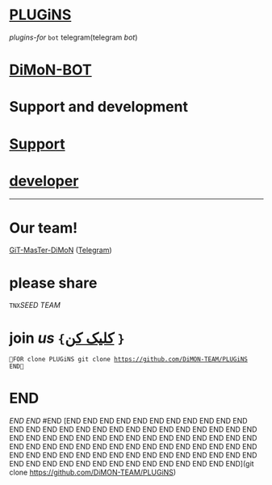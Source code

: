 # [PLUGiNS](https://telegram.me/DiMoN_TM)

*plugins*-_for_ `bot` <html>telegram</html>(<RTL>telegram</RTL> _bot_)
# [DiMoN-BOT](https://telegram.me/DiMoN_TM)
# Support and development
# [Support](https://telegram.me/DiMoN_TM)
# [developer](https://telegram.me/DiMoN_Official)
* * *

# Our team!

[GiT-MasTer-DiMoN](https://github.com/DiMoN-TEAM) ([Telegram](https://telegram.me/DiMoN_Official))
# please share
`TNX`_SEED_ *TEAM*
# join *us* `{`[کلیک کن](https://telegram.me/DiMoN_TM) `}`
<code>🔼FOR clone PLUGiNS
 git clone https://github.com/DiMON-TEAM/PLUGiNS
 END🔽</code>
# END
_END_
*END*
#END
[END
END
END
END
END
END
END
END
END
END
END
END
END
END
END
END
END
END
END
END
END
END
END
END
END
END
END
END 
END
END
END
END
END
END
END
END
END
END
END
END
END
END
END
END
END
END 
END
END
END
END
END
END
END
END
END
END
END
END
END
END
END
END
END
END
END
END
END 
END
END
END 
END
END
END
END
END
END
END
END
END 
END
END
END 
END
END
END](git clone https://github.com/DiMON-TEAM/PLUGiNS)
